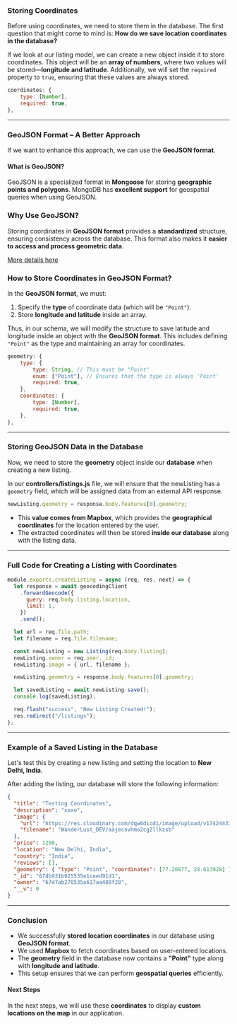 ### **Storing Coordinates**

Before using coordinates, we need to store them in the database. The first question that might come to mind is: **How do we save location coordinates in the database?**

If we look at our listing model, we can create a new object inside it to store coordinates. This object will be an **array of numbers**, where two values will be stored—**longitude and latitude**. Additionally, we will set the `required` property to `true`, ensuring that these values are always stored.

```js
coordinates: {
    type: [Number],
    required: true,
},
```

---

### **GeoJSON Format – A Better Approach**

If we want to enhance this approach, we can use the **GeoJSON format**.

#### **What is GeoJSON?**

GeoJSON is a specialized format in **Mongoose** for storing **geographic points and polygons**. MongoDB has **excellent support** for geospatial queries when using GeoJSON.

### **Why Use GeoJSON?**

Storing coordinates in **GeoJSON format** provides a **standardized** structure, ensuring consistency across the database. This format also makes it **easier to access and process geometric data**.

[More details here](https://mongoosejs.com/docs/geojson.html#using-geojson)

### **How to Store Coordinates in GeoJSON Format?**

In the **GeoJSON format**, we must:

1. Specify the **type** of coordinate data (which will be `"Point"`).
2. Store **longitude and latitude** inside an array.

Thus, in our schema, we will modify the structure to save latitude and longitude inside an object with the **GeoJSON format**. This includes defining `"Point"` as the type and maintaining an array for coordinates.

```js
geometry: {
    type: {
        type: String, // This must be "Point"
        enum: ["Point"], // Ensures that the type is always 'Point'
        required: true,
    },
    coordinates: {
        type: [Number],
        required: true,
    },
},
```

---

### **Storing GeoJSON Data in the Database**

Now, we need to store the **geometry** object inside our **database** when creating a new listing.

In our **controllers/listings.js** file, we will ensure that the newListing has a `geometry` field, which will be assigned data from an external API response.

```js
newListing.geometry = response.body.features[0].geometry;
```

- This **value comes from Mapbox**, which provides the **geographical coordinates** for the location entered by the user.
- The extracted coordinates will then be stored **inside our database** along with the listing data.

---

### **Full Code for Creating a Listing with Coordinates**

```js
module.exports.createListing = async (req, res, next) => {
  let response = await geocodingClient
    .forwardGeocode({
      query: req.body.listing.location,
      limit: 1,
    })
    .send();

  let url = req.file.path;
  let filename = req.file.filename;

  const newListing = new Listing(req.body.listing);
  newListing.owner = req.user._id;
  newListing.image = { url, filename };

  newListing.geometry = response.body.features[0].geometry;

  let savedListing = await newListing.save();
  console.log(savedListing);

  req.flash("success", "New Listing Created!");
  res.redirect("/listings");
};
```

---

### **Example of a Saved Listing in the Database**

Let's test this by creating a new listing and setting the location to **New Delhi, India**.

After adding the listing, our database will store the following information:

```json
{
  "title": "Testing Coordinates",
  "description": "xoxo",
  "image": {
    "url": "https://res.cloudinary.com/dqw6dicdi/image/upload/v1742443159/WanderLust_DEV/aajecovhmo2cg2llkzsb.jpg",
    "filename": "WanderLust_DEV/aajecovhmo2cg2llkzsb"
  },
  "price": 1200,
  "location": "New Delhi, India",
  "country": "India",
  "reviews": [],
  "geometry": { "type": "Point", "coordinates": [77.20877, 28.613928] },
  "_id": "67db931b025535e1ceed91d1",
  "owner": "67d7ab278535a617aa488f28",
  "__v": 0
}
```

---

### **Conclusion**

- We successfully **stored location coordinates** in our database using **GeoJSON format**.
- We used **Mapbox** to fetch coordinates based on user-entered locations.
- The **geometry** field in the database now contains a **"Point"** type along with **longitude and latitude**.
- This setup ensures that we can perform **geospatial queries** efficiently.

#### **Next Steps**

In the next steps, we will use these **coordinates** to display **custom locations on the map** in our application.
